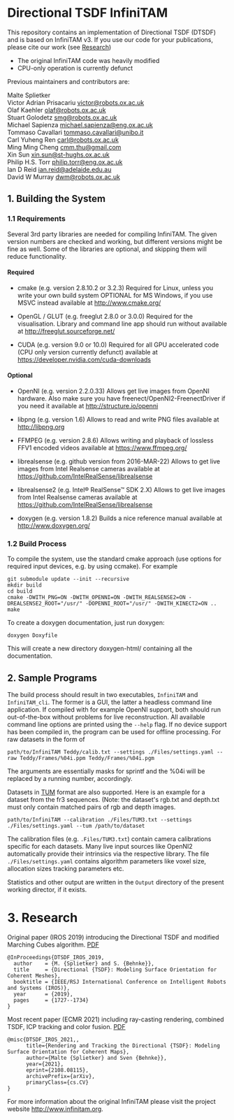 # Directional TSDF InfiniTAM

This repository contains an implementation of Directional TSDF (DTSDF) and is based on InfiniTAM v3. If you use our code
for your publications, please cite our work (see [Research](#3-research))

* The original InfiniTAM code was heavily modified
* CPU-only operation is currently defunct

Previous maintainers and contributors are:

Malte Splietker  
Victor Adrian Prisacariu <victor@robots.ox.ac.uk>  
Olaf Kaehler <olaf@robots.ox.ac.uk>  
Stuart Golodetz <smg@robots.ox.ac.uk>  
Michael Sapienza <michael.sapienza@eng.ox.ac.uk>  
Tommaso Cavallari <tommaso.cavallari@unibo.it>  
Carl Yuheng Ren <carl@robots.ox.ac.uk>  
Ming Ming Cheng <cmm.thu@gmail.com>  
Xin Sun <xin.sun@st-hughs.ox.ac.uk>  
Philip H.S. Torr <philip.torr@eng.ox.ac.uk>  
Ian D Reid <ian.reid@adelaide.edu.au>  
David W Murray <dwm@robots.ox.ac.uk>

## 1. Building the System

### 1.1 Requirements

Several 3rd party libraries are needed for compiling InfiniTAM. The given version numbers are checked and working, but
different versions might be fine as well. Some of the libraries are optional, and skipping them will reduce
functionality.

#### Required

- cmake (e.g. version 2.8.10.2 or 3.2.3)
  Required for Linux, unless you write your own build system OPTIONAL for MS Windows, if you use MSVC instead available
  at http://www.cmake.org/

- OpenGL / GLUT (e.g. freeglut 2.8.0 or 3.0.0)
  Required for the visualisation. Library and command line app should run without available at http://freeglut.sourceforge.net/

- CUDA (e.g. version 9.0 or 10.0)
  Required for all GPU accelerated code (CPU only version currently defunct) available at https://developer.nvidia.com/cuda-downloads

#### Optional

- OpenNI (e.g. version 2.2.0.33)
  Allows get live images from OpenNI hardware. Also make sure you have freenect/OpenNI2-FreenectDriver if you need it available at http://structure.io/openni

- libpng (e.g. version 1.6)
  Allows to read and write PNG files available at http://libpng.org

- FFMPEG (e.g. version 2.8.6)
  Allows writing and playback of lossless FFV1 encoded videos available at https://www.ffmpeg.org/

- librealsense (e.g. github version from 2016-MAR-22)
  Allows to get live images from Intel Realsense cameras available at https://github.com/IntelRealSense/librealsense

- librealsense2 (e.g. Intel® RealSense™ SDK 2.X)
  Allows to get live images from Intel Realsense cameras available at https://github.com/IntelRealSense/librealsense

- doxygen (e.g. version 1.8.2)
  Builds a nice reference manual available at http://www.doxygen.org/

### 1.2 Build Process

To compile the system, use the standard cmake approach (use options for required input devices, e.g. by using ccmake). For example
```
git submodule update --init --recursive
mkdir build
cd build
cmake -DWITH_PNG=ON -DWITH_OPENNI=ON -DWITH_REALSENSE2=ON -DREALSENSE2_ROOT="/usr/" -DOPENNI_ROOT="/usr/" -DWITH_KINECT2=ON ..
make
```

To create a doxygen documentation, just run doxygen:

```
doxygen Doxyfile
```

This will create a new directory doxygen-html/ containing all the documentation.

## 2. Sample Programs

The build process should result in two executables, ```InfiniTAM``` and ```InfiniTAM_cli```. The former is a GUI, the latter a
headless command line application. If compiled with for example OpenNI support, both should run out-of-the-box without problems for live
reconstruction. All available command line options are printed using the ```--help``` flag. If no device support has
been compiled in, the program can be used for offline processing. For raw datasets in the form of

```
path/to/InfiniTAM Teddy/calib.txt --settings ./Files/settings.yaml --raw Teddy/Frames/%04i.ppm Teddy/Frames/%04i.pgm
```
The arguments are essentially masks for sprintf and the %04i will be replaced by a running number, accordingly.

Datasets in [TUM](https://vision.in.tum.de/data/datasets/rgbd-dataset) format are also supported. Here is an example for a dataset from the fr3 sequences. (Note: the dataset's
rgb.txt and depth.txt must only contain matched pairs of rgb and depth images.

```
path/to/InfiniTAM --calibration ./Files/TUM3.txt --settings ./Files/settings.yaml --tum /path/to/dataset
```

The calibration files (e.g. ```.Files/TUM3.txt```) contain camera calibrations specific for each datasets. Many live
input sources like OpenNI2 automatically provide their intrinsics via the respective library. The file ```./Files/settings.yaml``` contains algorithm
parameters like voxel size, allocation sizes tracking parameters etc.

Statistics and other output are written in the ```Output``` directory of the present working director, if it exists.

# 3. Research
Original paper (IROS 2019) introducing the Directional TSDF and modified Marching Cubes
algorithm. [PDF](http://ais.uni-bonn.de/papers/IROS_2019_Splietker.pdf)

```
@InProceedings{DTSDF_IROS_2019,
  author    = {M. {Splietker} and S. {Behnke}},
  title     = {Directional {TSDF}: Modeling Surface Orientation for Coherent Meshes},
  booktitle = {IEEE/RSJ International Conference on Intelligent Robots and Systems (IROS)},
  year      = {2019},
  pages     = {1727--1734}
}
```

Most recent paper (ECMR 2021) including ray-casting rendering, combined TSDF, ICP tracking and color
fusion. [PDF](https://arxiv.org/abs/2108.08115)

```
@misc{DTSDF_IROS_2021,,
      title={Rendering and Tracking the Directional {TSDF}: Modeling Surface Orientation for Coherent Maps}, 
      author={Malte {Splietker} and Sven {Behnke}},
      year={2021},
      eprint={2108.08115},
      archivePrefix={arXiv},
      primaryClass={cs.CV}
}
```

For more information about the original InfiniTAM please visit the project website <http://www.infinitam.org>.